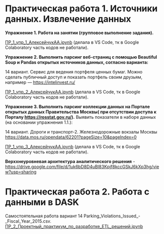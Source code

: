# Практическая работа 1. Источники данных. Извлечение данных


**Упражнение 1. Работа на занятии (групповое выполнение задания).**

[ПР_1_упр_1_АлексейчукАА.ipynb](ПР1/ПР_1_упр_1_АлексейчукАА.ipynb) (делала в VS Code, тк в Google Colaboratory часть кодов не работали).



**Упражнение 2. Выполнить парсинг веб-страниц с помощью Beautiful Soup и Pandas открытых источников данных, согласно варианта:**

14 вариант. Сервис для ведения портфеля ценных бумаг. Можно сделать публичный доступ и показать портфель своим друзьям, например — https://intelinvest.ru/

[ПР_1_упр_2_АлексейчукАА.ipynb](ПР1/ПР_1_упр_2_АлексейчукАА.ipynb) (делала в VS Code, тк в Google Colaboratory часть кодов не работали).



**Упражнение 3. Выполнить парсинг коллекции данных на Портале открытых данных Правительства Москвы( при отсутствии доступа к Порталу https://rosstat.gov.ru/).**
Выявить показатели в наборе данных (на основании упражнения 1.1.):

14 вариант. Дороги и транспорт-2. Железнодорожные вокзалы Москвы https://data.mos.ru/opendata/62201?pageSize=10&pageIndex=0

[ПР_1_упр_3_АлексейчукАА.ipynb](ПР1/ПР_1_упр_3_АлексейчукАА.ipynb) (делала в VS Code, тк в Google Colaboratory часть кодов не работали).



**Верххнеуровневая архитектура аналитического решения** - https://drive.google.com/file/d/1uk6bD8D4uBl83Kpjf8kccGSkJ6kXp3hg/view?usp=sharing




# Практическая работа 2. Работа с данными в DASK

Самостоятельная работа вариант 14 Parking_Violations_Issued_-_Fiscal_Year_2015.csv.
[ПР_2_Проектный_практикум_по_разработке_ETL_решений.ipynb]()
